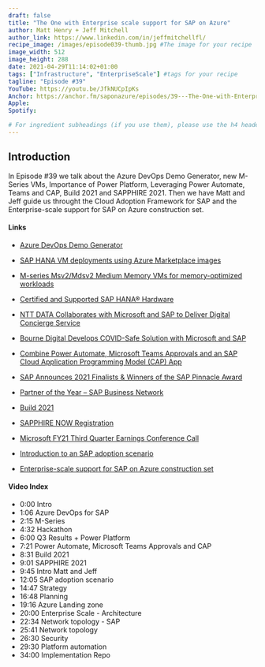 ```yaml
---
draft: false
title: "The One with Enterprise scale support for SAP on Azure"
author: Matt Henry + Jeff Mitchell
author_link: https://www.linkedin.com/in/jeffmitchellfl/
recipe_image: /images/episode039-thumb.jpg #The image for your recipe
image_width: 512
image_height: 288
date: 2021-04-29T11:14:02+01:00
tags: ["Infrastructure", "EnterpriseScale"] #tags for your recipe
tagline: "Episode #39"
YouTube: https://youtu.be/JfkNUCpIpKs
Anchor: https://anchor.fm/saponazure/episodes/39---The-One-with-Enterprise-scale-support-for-SAP-on-Azure-Matt-Henry--Jeff-Mitchell--SAP-on-Azure-Video-Podcast-evvgrn
Apple: 
Spotify:  

# For ingredient subheadings (if you use them), please use the h4 header.  For print view I have those elements targeted
---
```



## Introduction

In Episode #39 we talk about the Azure DevOps Demo Generator, new M-Series VMs, Importance of Power Platform, Leveraging Power Automate, Teams and CAP, Build 2021 and SAPPHIRE 2021. Then we have Matt and Jeff guide us throught the Cloud Adoption Framework for SAP and the Enterprise-scale support for SAP on Azure construction set. 

#### Links

- [Azure DevOps Demo Generator](https://azuredevopsdemogenerator.azurewebsites.net/)
- [SAP HANA VM deployments using Azure Marketplace images](https://github.com/mimergel/sap-hana-vm)
- [M-series Msv2/Mdsv2 Medium Memory VMs for memory-optimized workloads](https://techcommunity.microsoft.com/t5/running-sap-applications-on-the/general-availability-of-m-series-msv2-mdsv2-medium-memory-vms/ba-p/2271293)
- [Certified and Supported SAP HANA® Hardware](https://www.sap.com/dmc/exp/2014-09-02-hana-hardware/enEN/#/solutions?filters=iaas;ve:24)
- [NTT DATA Collaborates with Microsoft and SAP to Deliver Digital Concierge Service](https://news.sap.com/australia/2021/04/20/ntt-data-collaborates-with-microsoft-and-sap-to-deliver-digital-concierge-service/)
- [Bourne Digital Develops COVID-Safe Solution with Microsoft and SAP](https://news.sap.com/australia/2021/04/20/bourne-digital-develops-covid-safe-solution-with-microsoft-and-sap/)
- [Combine Power Automate, Microsoft Teams Approvals and an SAP Cloud Application Programming Model (CAP) App](https://blogs.sap.com/2021/04/29/combine-power-automate-microsoft-teams-approvals-and-an-sap-cloud-application-programming-model-cap-app/)
- [SAP Announces 2021 Finalists & Winners of the SAP Pinnacle Award](https://youtu.be/LvCYYFGhxiY?t=76)
- [Partner of the Year – SAP Business Network ](https://www.sap.com/partner/find/award-winners.html)
- [Build 2021](https://register.build.microsoft.com/)
- [SAPPHIRE NOW Registration](https://reg.sapevents.sap.com/flow/sap/sapphirenow2021/event/page/home)
- [Microsoft FY21 Third Quarter Earnings Conference Call](https://www.microsoft.com/en-us/Investor/events/FY-2021/earnings-fy-2021-q3.aspx)

- [Introduction to an SAP adoption scenario](https://docs.microsoft.com/en-us/azure/cloud-adoption-framework/scenarios/sap/)
- [Enterprise-scale support for SAP on Azure construction set](https://docs.microsoft.com/en-us/azure/cloud-adoption-framework/scenarios/sap/enterprise-scale-landing-zone)


#### Video Index

- 0:00 Intro
- 1:06 Azure DevOps for SAP
- 2:15 M-Series
- 4:32 Hackathon
- 6:00 Q3 Results + Power Platform
- 7:21 Power Automate, Microsoft Teams Approvals and CAP
- 8:31 Build 2021
- 9:01 SAPPHIRE 2021
- 9:45 Intro Matt and Jeff
- 12:05 SAP adoption scenario
- 14:47 Strategy
- 16:48 Planning
- 19:16 Azure Landing zone
- 20:00 Enterprise Scale - Architecture
- 22:34 Network topology - SAP
- 25:41 Network topology
- 26:30 Security
- 29:30 Platform automation
- 34:00 Implementation Repo
